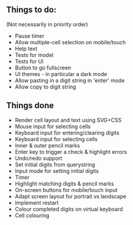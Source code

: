 ## Things to do:
(Not necessarily in priority order)

* Pause timer
* Allow multiple-cell selection on mobile/touch
* Help text
* Tests for model
* Tests for UI
* Button to go fullscreen
* UI themes - in particular a dark mode
* Allow pasting in a digit string in 'enter' mode
* Allow copy to digit string

## Things done
* Render cell layout and text using SVG+CSS
* Mouse input for selecting cells
* Keyboard input for entering/clearing digits
* Keyboard input for selecting cells
* Inner & outer pencil marks
* Enter key to trigger a check & highlight errors
* Undo/redo support
* Set initial digits from querystring
* Input mode for setting initial digits
* Timer
* Highlight matching digits & pencil marks
* On-screen buttons for mobile/touch input
* Adapt screen layout for portrait vs landscape
* Implement restart
* Colour completed digits on virtual keyboard
* Cell colouring
